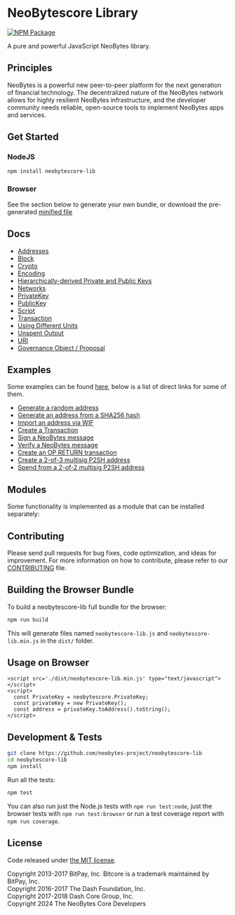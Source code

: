 NeoBytescore Library
====================

[![NPM Package](https://img.shields.io/npm/v/neobytes-project/neobytescore-lib.svg?style=flat-square)](https://www.npmjs.org/package/neobytes-project/neobytescore-lib)

A pure and powerful JavaScript NeoBytes library.

## Principles

NeoBytes is a powerful new peer-to-peer platform for the next generation of financial technology. The decentralized nature of the NeoBytes network allows for highly resilient NeoBytes infrastructure, and the developer community needs reliable, open-source tools to implement NeoBytes apps and services.

## Get Started
### NodeJS
```
npm install neobytescore-lib
```

### Browser

See the section below to generate your own bundle, or download the pre-generated [minified file](dist/neobytescore-lib.min.js)


## Docs

* [Addresses](docs/address.md)
* [Block](docs/block.md)
* [Crypto](docs/crypto.md)
* [Encoding](docs/encoding.md)
* [Hierarchically-derived Private and Public Keys](docs/hierarchical.md)
* [Networks](docs/networks.md)
* [PrivateKey](docs/privatekey.md)
* [PublicKey](docs/publickey.md)
* [Script](docs/script.md)
* [Transaction](docs/transaction.md)
* [Using Different Units](docs/unit.md)
* [Unspent Output](docs/unspentoutput.md)
* [URI](docs/uri.md)
* [Governance Object / Proposal](docs/govobject/govobject.md)

## Examples

Some examples can be found [here](docs/examples.md), below is a list of direct links for some of them.


* [Generate a random address](docs/examples.md#generate-a-random-address)
* [Generate an address from a SHA256 hash](docs/examples.md#generate-a-address-from-a-sha256-hash)
* [Import an address via WIF](docs/examples.md#import-an-address-via-wif)
* [Create a Transaction](docs/examples.md#create-a-transaction)
* [Sign a NeoBytes message](docs/examples.md#sign-a-bitcoin-message)
* [Verify a NeoBytes message](docs/examples.md#verify-a-bitcoin-message)
* [Create an OP RETURN transaction](docs/examples.md#create-an-op-return-transaction)
* [Create a 2-of-3 multisig P2SH address](docs/examples.md#create-a-2-of-3-multisig-p2sh-address)
* [Spend from a 2-of-2 multisig P2SH address](docs/examples.md#spend-from-a-2-of-2-multisig-p2sh-address)

## Modules

Some functionality is implemented as a module that can be installed separately:

## Contributing

Please send pull requests for bug fixes, code optimization, and ideas for improvement. For more information on how to contribute, please refer to our [CONTRIBUTING](https://github.com/neobytes-project/neobytescore-lib/blob/master/CONTRIBUTING.md) file.

## Building the Browser Bundle

To build a neobytescore-lib full bundle for the browser:

```sh
npm run build
```

This will generate files named `neobytescore-lib.js` and `neobytescore-lib.min.js` in the `dist/` folder.

## Usage on Browser

```
<script src='./dist/neobytescore-lib.min.js' type="text/javascript"></script>
<script>
  const PrivateKey = neobytescore.PrivateKey;
  const privateKey = new PrivateKey();
  const address = privateKey.toAddress().toString();
</script>
```

## Development & Tests

```sh
git clone https://github.com/neobytes-project/neobytescore-lib
cd neobytescore-lib
npm install
```

Run all the tests:

```sh
npm test
```

You can also run just the Node.js tests with `npm run test:node`, just the browser tests with `npm run test:browser`
or run a test coverage report with `npm run coverage`.

## License

Code released under [the MIT license](LICENSE).

Copyright 2013-2017 BitPay, Inc. Bitcore is a trademark maintained by BitPay, Inc.  
Copyright 2016-2017 The Dash Foundation, Inc.  
Copyright 2017-2018 Dash Core Group, Inc.  
Copyright 2024 The NeoBytes Core Developers
